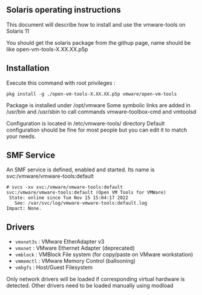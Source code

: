 Solaris operating instructions
------------------------------
This document will describe how to install and use the vmware-tools on Solaris 11

You should get the solaris package from the githup page, name should be like open-vm-tools-X.XX.XX.p5p

Installation
------------
Execute this command with root privileges :
```
pkg install -g ./open-vm-tools-X.XX.XX.p5p vmware/open-vm-tools
```
Package is installed under /opt/vmware
Some symbolic links are added in /usr/bin and /usr/sbin to call commands vmware-toolbox-cmd and vmtoolsd

Configuration is located in /etc/vmware-tools/ directory
Default configuration should be fine for most people but you can edit it to match your needs.

SMF Service
-----------
An SMF service is defined, enabled and started. Its name is svc:/vmware/vmware-tools:default
```
# svcs -xv svc:/vmware/vmware-tools:default
svc:/vmware/vmware-tools:default (Open VM Tools for VMWare)
 State: online since Tue Nov 15 15:04:17 2022
   See: /var/svc/log/vmware-vmware-tools:default.log
Impact: None.
```

Drivers
-------
* `vmxnet3s` : VMware EtherAdapter v3
* `vmxnet`   : VMware Ethernet Adapter (deprecated)
* `vmblock`  : VMBlock File system (for copy/paste on VMware workstation)
* `vmmemctl` : VMware Memory Control (ballooning)
* `vmhgfs`   : Host/Guest Filesystem

Only network drivers will be loaded if corresponding virtual hardware is detected.
Other drivers need to be loaded manually using modload

